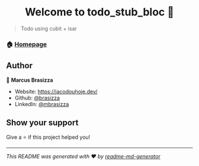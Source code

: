 <h1 align="center">Welcome to todo_stub_bloc 👋</h1>
<p>
</p>

> Todo using cubit + isar

### 🏠 [Homepage](https://jacodouhoje.dev/)

## Author

👤 **Marcus Brasizza**

* Website: https://jacodouhoje.dev/
* Github: [@brasizza](https://github.com/brasizza)
* LinkedIn: [@mbrasizza](https://linkedin.com/in/mbrasizza)

## Show your support

Give a ⭐️ if this project helped you!

***
_This README was generated with ❤️ by [readme-md-generator](https://github.com/kefranabg/readme-md-generator)_